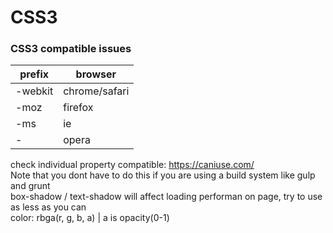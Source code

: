 # CSS3
### CSS3 compatible issues
| prefix  | browser       |
|---------|---------------|
| -webkit | chrome/safari |
| -moz    | firefox       |
| -ms     | ie            |
| -      | opera         |

check individual property compatible: https://caniuse.com/<br /> 
Note that you dont have to do this if you are using a build system like gulp and grunt<br />
box-shadow / text-shadow will affect loading performan on page, try to use as less as you can <br />
color: rbga(r, g, b, a) | a is opacity(0-1)

